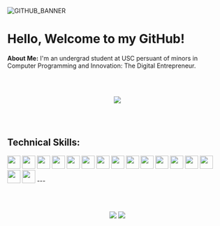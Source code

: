 ![GITHUB_BANNER](https://github.com/MatteusSchmidt/MatteusSchmidt/assets/132111359/f1393546-b1dd-42d7-81c2-48f4093cafc4)
# Hello, Welcome to my GitHub!
**About Me:** I'm an undergrad student at USC persuant of minors in Computer Programming and Innovation: The Digital Entrepreneur.


<br></br>
<div align=center>
  <img src="https://github-readme-stats.vercel.app/api/top-langs/?username=MatteusSchmidt&layout=compact&hide=javascript,css,html,jupyter%20notebook">
</div>

<br></br>
## **Technical Skills:**

<img src="https://github.com/MatteusSchmidt/MatteusSchmidt/assets/132111359/607068cf-2cd1-442c-93f5-e5106f874be3" height=30>
<img src="https://github.com/MatteusSchmidt/MatteusSchmidt/assets/132111359/988118af-4e9d-4302-9969-6b94dd223516" height=30>
<img src="https://github.com/MatteusSchmidt/MatteusSchmidt/assets/132111359/973bd2e0-bd24-4d75-9ae0-f677d0d508da" height=30>
<img src="https://github.com/MatteusSchmidt/MatteusSchmidt/assets/132111359/e6637757-d342-4d07-b2b3-fbfb952c2215" height=30>
<img src="https://github.com/MatteusSchmidt/MatteusSchmidt/assets/132111359/ec5e0232-a03f-4382-b347-f7eddca3baf7" height=30>
<img src="https://github.com/MatteusSchmidt/MatteusSchmidt/assets/132111359/7f25dc6b-ee70-4500-859d-1fe38ef53eb9" height=30>
<img src="https://github.com/MatteusSchmidt/MatteusSchmidt/assets/132111359/8e91fb6b-f696-491e-b9bb-203267613578" height=30>
<img src="https://github.com/MatteusSchmidt/MatteusSchmidt/assets/132111359/5fae095e-bbf7-4639-8295-855e5bd467c3" height=30>
<img src="https://github.com/MatteusSchmidt/MatteusSchmidt/assets/132111359/bc51336a-8956-4a66-b76b-2766b964d92e" height=30>
<img src="https://github.com/MatteusSchmidt/MatteusSchmidt/assets/132111359/335bb0a8-5ef0-4b6d-ac62-8aa3f5b5a719" height=30>
<img src="https://github.com/MatteusSchmidt/MatteusSchmidt/assets/132111359/c73d5fdb-7c38-4dbb-9c31-5f69a789b74e" height=30>
<img src="https://github.com/MatteusSchmidt/MatteusSchmidt/assets/132111359/fdb8743b-fbcc-4ea3-b5de-1d3c65c52732" height=30>
<img src="https://github.com/MatteusSchmidt/MatteusSchmidt/assets/132111359/2a29cded-b569-4fae-b568-7b40c0bebb8c" height=30>
<img src="https://github.com/MatteusSchmidt/MatteusSchmidt/assets/132111359/a7d199e9-cdf9-4777-a228-ae51a52f30d8" height=30>
<img src="https://github.com/MatteusSchmidt/MatteusSchmidt/assets/132111359/00c560b5-1379-44b1-9494-5575bcf1c37a" height=30>
<img src="https://github.com/MatteusSchmidt/MatteusSchmidt/assets/132111359/a342fd15-bb11-4970-abc3-b14c3f06e0b1" height=30>
---

<br></br>
<p align=center>
  <a href="https://whatupdawg.co"><img src="https://img.shields.io/badge/my_portfolio-000?style=for-the-badge&logo=ko-fi&logoColor=white"></a>
  <a href="https://www.linkedin.com/in/matteus-schmidt/"><img src="https://img.shields.io/badge/linkedin-0A66C2?style=for-the-badge&logo=linkedin&logoColor=white">  </a>
</p>

<!--
**MatteusSchmidt/MatteusSchmidt** is a ✨ _special_ ✨ repository because its `README.md` (this file) appears on your GitHub profile.

Here are some ideas to get you started:

- 🔭 I’m currently working on ...
- 🌱 I’m currently learning ...
- 👯 I’m looking to collaborate on ...
- 🤔 I’m looking for help with ...
- 💬 Ask me about ...
- 📫 How to reach me: ...
- 😄 Pronouns: ...
- ⚡ Fun fact: ...
-->
